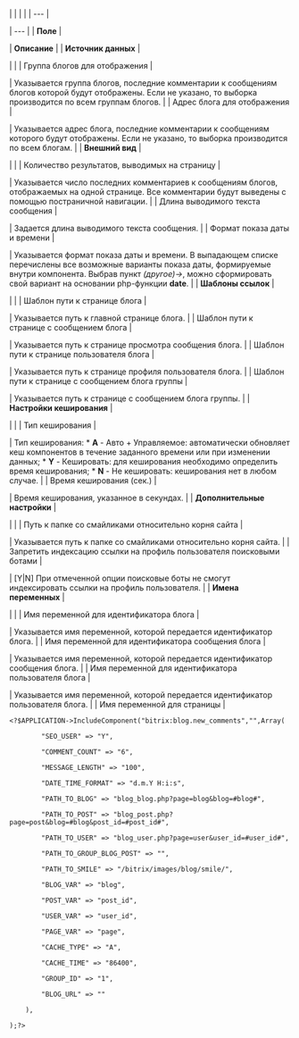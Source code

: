 |  |  |  |
| --- |

| --- |
| **Поле** |

| **Описание** |
| **Источник данных** |

| |
| Группа блогов для отображения |

| Указывается группа блогов, последние комментарии к сообщениям блогов которой будут отображены. Если не указано, то выборка производится по всем группам блогов. |
| Адрес блога для отображения |

| Указывается адрес блога, последние комментарии к сообщениям которого будут отображены. Если не указано, то выборка производится по всем блогам. |
| **Внешний вид** |

| |
| Количество результатов, выводимых на страницу |

| Указывается число последних комментариев к сообщениям блогов, отображаемых на одной странице. Все комментарии будут выведены с помощью постраничной навигации. |
| Длина выводимого текста сообщения |

| Задается длина выводимого текста сообщения. |
| Формат показа даты и времени |

| Указывается формат показа даты и времени. В выпадающем списке перечислены все возможные варианты показа даты, формируемые внутри компонента. Выбрав пункт *(другое)->*, можно сформировать свой вариант на основании php-функции **date**. |
| **Шаблоны ссылок** |

| |
| Шаблон пути к странице блога |

| Указывается путь к главной странице блога. |
| Шаблон пути к странице с сообщением блога |

| Указывается путь к странице просмотра сообщения блога. |
| Шаблон пути к странице пользователя блога |

| Указывается путь к странице профиля пользователя блога. |
| Шаблон пути к странице с сообщением блога группы |

| Указывается путь к странице с сообщением блога группы. |
| **Настройки кеширования** |

| |
| Тип кеширования |

| Тип кеширования:  * **A** - Авто + Управляемое: автоматически обновляет кеш компонентов в течение заданного времени или при изменении данных; * **Y** - Кешировать: для кеширования необходимо определить время кеширования; * **N** - Не кешировать: кеширования нет в любом случае. |
| Время кеширования (сек.) |

| Время кеширования, указанное в секундах. |
| **Дополнительные настройки** |

| |
| Путь к папке со смайликами относительно корня сайта |

| Указывается путь к папке со смайликами относительно корня сайта. |
| Запретить индексацию ссылки на профиль пользователя поисковыми ботами |

| [Y|N] При отмеченной опции поисковые боты не смогут индексировать ссылки на профиль пользователя. |
| **Имена переменных** |

| |
| Имя переменной для идентификатора блога |

| Указывается имя переменной, которой передается идентификатор блога. |
| Имя переменной для идентификатора сообщения блога |

| Указывается имя переменной, которой передается идентификатор сообщения блога. |
| Имя переменной для идентификатора пользователя блога |

| Указывается имя переменной, которой передается идентификатор пользователя блога. |
| Имя переменной для страницы |

```
<?$APPLICATION->IncludeComponent("bitrix:blog.new_comments","",Array(

		"SEO_USER" => "Y",

		"COMMENT_COUNT" => "6",

		"MESSAGE_LENGTH" => "100",

		"DATE_TIME_FORMAT" => "d.m.Y H:i:s",

		"PATH_TO_BLOG" => "blog_blog.php?page=blog&blog=#blog#",

		"PATH_TO_POST" => "blog_post.php?page=post&blog=#blog&post_id=#post_id#",

		"PATH_TO_USER" => "blog_user.php?page=user&user_id=#user_id#",

		"PATH_TO_GROUP_BLOG_POST" => "",

		"PATH_TO_SMILE" => "/bitrix/images/blog/smile/",

		"BLOG_VAR" => "blog",

		"POST_VAR" => "post_id",

		"USER_VAR" => "user_id",

		"PAGE_VAR" => "page",

		"CACHE_TYPE" => "A",

		"CACHE_TIME" => "86400",

		"GROUP_ID" => "1",

		"BLOG_URL" => ""

	),

);?>


```